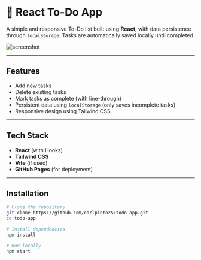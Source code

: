 # 📝 React To-Do App

A simple and responsive To-Do list built using **React**, with data persistence through `localStorage`. Tasks are automatically saved locally until completed.

![screenshot](./preview.png) <!-- Optional: Replace or remove -->

---

## Features

-  Add new tasks
-  Delete existing tasks
-  Mark tasks as complete (with line-through)
-  Persistent data using `localStorage` (only saves incomplete tasks)
-  Responsive design using Tailwind CSS

---

## Tech Stack

- **React** (with Hooks)
- **Tailwind CSS**
- **Vite** (if used)
- **GitHub Pages** (for deployment)

---

## Installation

```bash
# Clone the repository
git clone https://github.com/carlpinto25/todo-app.git
cd todo-app

# Install dependencies
npm install

# Run locally
npm start
